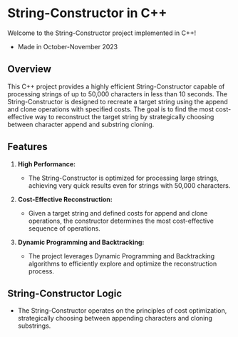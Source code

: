 # String-Constructor in C++

Welcome to the String-Constructor project implemented in C++!
- Made in October-November 2023

## Overview

This C++ project provides a highly efficient String-Constructor capable of processing strings of up to 50,000 characters in less than 10 seconds. The String-Constructor is designed to recreate a target string using the append and clone operations with specified costs. The goal is to find the most cost-effective way to reconstruct the target string by strategically choosing between character append and substring cloning.

## Features

1. **High Performance:**
   - The String-Constructor is optimized for processing large strings, achieving very quick results even for strings with 50,000 characters.

2. **Cost-Effective Reconstruction:**
   - Given a target string and defined costs for append and clone operations, the constructor determines the most cost-effective sequence of operations.

3. **Dynamic Programming and Backtracking:**
   - The project leverages Dynamic Programming and Backtracking algorithms to efficiently explore and optimize the reconstruction process.

## String-Constructor Logic

- The String-Constructor operates on the principles of cost optimization, strategically choosing between appending characters and cloning substrings.